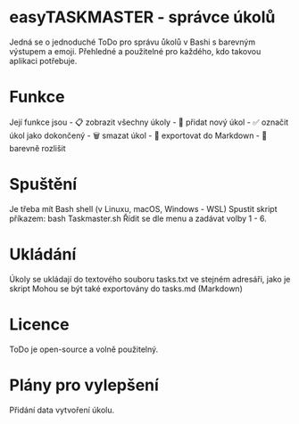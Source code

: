 # easyTASKMASTER - správce úkolů

Jedná se o jednoduché ToDo pro správu ůkolů v Bashi s barevným výstupem a emoji.
Přehledné a použitelné pro každého, kdo takovou aplikaci potřebuje.

# Funkce
Její funkce jsou    - 📋 zobrazit všechny úkoly
                    - 📝 přidat nový úkol
                    - ✅ označit úkol jako dokončený
                    - 🗑️ smazat úkol
                    - 🚀 exportovat do Markdown
                    - 🌈 barevně rozlišit

# Spuštění 
Je třeba mít Bash shell (v Linuxu, macOS, Windows - WSL)
Spustit skript příkazem: bash Taskmaster.sh
Řídit se dle menu a zadávat volby 1 - 6.

# Ukládání
Úkoly se ukládají do textového souboru tasks.txt ve stejném adresáři, jako je skript
Mohou se být také exportovány do tasks.md (Markdown)


# Licence
ToDo je open-source a volně použitelný.

# Plány pro vylepšení
Přidání data vytvoření úkolu.
